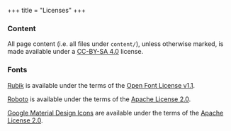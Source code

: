 +++
title = "Licenses"
+++

### Content

All page content (i.e. all files under `content/`), unless otherwise marked,
is made available under a [CC-BY-SA 4.0] license.

[CC-BY-SA 4.0]: https://creativecommons.org/licenses/by-sa/4.0/

### Fonts

[Rubik] is available under the terms of the [Open Font License
v1.1](http://scripts.sil.org/cms/scripts/page.php?site_id=nrsi&id=OFL_web).

[Roboto] is available under the terms of the [Apache License
2.0](https://github.com/google/roboto/blob/master/LICENSE).

[Google Material Design Icons] are available under the terms of the [Apache
License 2.0](https://github.com/google/material-design-icons/blob/master/LICENSE).

[Rubik]: https://fonts.google.com/specimen/Rubik
[Roboto]: https://fonts.google.com/specimen/Roboto
[Google Material Design Icons]: https://github.com/google/material-design-icons
